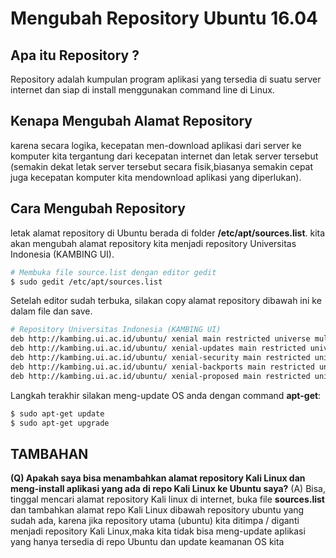# Mengubah Repository Ubuntu 16.04

## Apa itu Repository  ?
Repository adalah kumpulan program aplikasi yang tersedia di suatu server internet dan siap di install menggunakan command line di Linux.

## Kenapa Mengubah  Alamat  Repository
karena secara logika, kecepatan men-download aplikasi dari server ke komputer kita tergantung dari kecepatan internet dan letak server tersebut (semakin dekat letak server tersebut secara fisik,biasanya semakin cepat juga kecepatan komputer kita mendownload aplikasi yang diperlukan).

## Cara Mengubah Repository
letak alamat repository di Ubuntu berada di folder **/etc/apt/sources.list**.
kita akan mengubah alamat repository kita menjadi repository Universitas Indonesia (KAMBING UI).

```bash
# Membuka file source.list dengan editor gedit
$ sudo gedit /etc/apt/sources.list 
```
Setelah editor sudah terbuka, silakan copy alamat repository dibawah ini ke dalam file dan save.
```bash
# Repository Universitas Indonesia (KAMBING UI)
deb http://kambing.ui.ac.id/ubuntu/ xenial main restricted universe multiverse
deb http://kambing.ui.ac.id/ubuntu/ xenial-updates main restricted universe multiverse
deb http://kambing.ui.ac.id/ubuntu/ xenial-security main restricted universe multiverse
deb http://kambing.ui.ac.id/ubuntu/ xenial-backports main restricted universe multiverse
deb http://kambing.ui.ac.id/ubuntu/ xenial-proposed main restricted universe multiverse
```
Langkah terakhir silakan meng-update OS anda dengan command **apt-get**:
```bash
$ sudo apt-get update
$ sudo apt-get upgrade
```

## TAMBAHAN
**(Q) Apakah saya bisa menambahkan alamat repository Kali Linux dan meng-install aplikasi yang ada di repo Kali Linux ke Ubuntu saya?**
(A) Bisa, tinggal mencari alamat repository Kali linux di internet, buka file __sources.list__ dan tambahkan alamat repo Kali Linux dibawah repository ubuntu yang sudah ada, karena jika repository utama (ubuntu) kita ditimpa / diganti menjadi repository Kali Linux,maka kita tidak bisa meng-update aplikasi yang hanya tersedia di repo Ubuntu dan update keamanan OS kita
